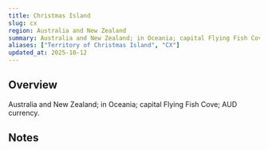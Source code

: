 ```yaml
---
title: Christmas Island
slug: cx
region: Australia and New Zealand
summary: Australia and New Zealand; in Oceania; capital Flying Fish Cove; AUD currency.
aliases: ["Territory of Christmas Island", "CX"]
updated_at: 2025-10-12
---
```


## Overview

Australia and New Zealand; in Oceania; capital Flying Fish Cove; AUD currency.

## Notes

<!-- Add your first note below -->
